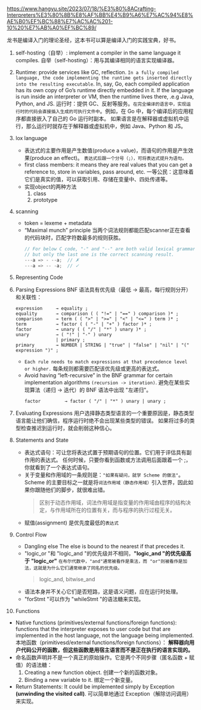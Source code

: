 https://www.hangyu.site/2023/07/18/%E3%80%8ACrafting-Interpreters%E3%80%8B%E8%AF%BB%E4%B9%A6%E7%AC%94%E8%AE%B0%EF%BC%88%E7%AC%AC%201-10%20%E7%AB%A0%EF%BC%89/

龙书是编译入门的理论圣经，这本书可以算是编译入门的实践宝典，好书。

1. self-hosting（自举）: implement a compiler in the same language it compiles.
   自举（self-hosting）：用与其编译相同的语言实现编译器。

2. Runtime: provide services like GC, reflection. `In a fully compiled language, the code implementing the runtime gets inserted directly into the resulting executable`.
   In, say, Go, each compiled application has its own copy of Go’s runtime directly embedded in it. If the language is run inside an interpreter or VM, then the runtime lives there, .e.g Java, Python, and JS.
   运行时：提供 GC、反射等服务。`在完全编译的语言中，实现运行时的代码会直接插入生成的可执行文件中`。例如，在 Go 中，每个编译后的应用程序都直接嵌入了自己的 Go 运行时副本。
   如果语言是在解释器或虚拟机中运行，那么运行时就存在于解释器或虚拟机中，例如 Java、Python 和 JS。

3. lox language

   - 表达式的主要作用是产生数值(produce a value)，而语句的作用是产生效果(produce an effect)。
     `表达式后跟一个分号（;），可将表达式提升为语句。`
   - first class members: it means they are real values that you can get a reference to, store in variables, pass around, etc.
     一等公民：这意味着它们是真实的值，可以获取引用、存储在变量中、四处传递等。
   - 实现object的两种方法
     1. class
     2. prototype

4. scanning
   - token = lexeme + metadata
   - “Maximal munch” principle
     当两个词法规则都能匹配scanner正在查看的代码块时，匹配字符数最多的规则获胜。
     ```c
     // For below C code, "-" and "--" are both valid lexical grammar rules, -
     // but only the last one is the correct scanning result.
     ---a => - --a;  // ✗
     ---a => -- -a;  // ✓
     ```
5. Representing Code
6. Parsing Expressions
   BNF 语法具有优先级（最低 -> 最高，每行规则分开）和关联性：
   ```bnf
   expression     → equality ;
   equality       → comparison ( ( "!=" | "==" ) comparison )* ;
   comparison     → term ( ( ">" | ">=" | "<" | "<=" ) term )* ;
   term           → factor ( ( "-" | "+" ) factor )* ;
   factor         → unary ( ( "/" | "*" ) unary )* ;
   unary          → ( "!" | "-" ) unary
                  | primary ;
   primary        → NUMBER | STRING | "true" | "false" | "nil" | "(" expression ")" ;
   ```
   - `Each rule needs to match expressions at that precedence level or higher.`
     每条规则都需要匹配该优先级或更高的表达式。
   - Avoid having “left-recursive” in the BNF grammar for certain implementation algorithms `(recursion -> iteration)`.
     避免在某些实现算法（递归 -> 迭代）的 BNF 语法中出现 "左递归"。
     ```
     factor         → factor ( "/" | "*" ) unary | unary ;
     ```
7. Evaluating Expressions
   用户选择静态类型语言的一个重要原因是，静态类型语言能让他们确信，程序运行时绝不会出现某些类型的错误。
   如果将过多的类型检查推迟到运行时，就会削弱这种信心。
8. Statements and State
   - 表达式语句：可让您将表达式置于预期语句的位置。它们用于评估具有副作用的表达式。
     任何时候，只要你看到函数或方法调用后面跟着一个 ;，你就看到了一个表达式语句。
   - 关于变量和作用域的一条规则是：`"如果有疑问，就学 Scheme 的做法"`。
     Scheme 的主要目标之一就是将`词法作用域（静态作用域）`引入世界，因此如果你跟随他们的脚步，就很难出错。
     > 区别于动态作用域，词法作用域是指变量的作用域由程序的结构决定，与作用域所在的位置有关，而与程序的执行过程无关。
   - 赋值(assignment) 是优先度最低的`表达式`
9. Control Flow
   - Dangling else
     The else is bound to the nearest if that precedes it.
   - "logic_or "和 "logic_and "的优先级并不相同，**"logic_and "的优先级高于 "logic_or"**
     `在布尔代数中，"and"通常被看作是乘法，而 "or"则被看作是加法，这就是为什么它们通常继承了同名的优先级。`
     > logic_and, bitwise_and
   - 语法本身并不关心它们是否短路，这是语义问题，应在运行时处理。
   - "forStmt "可以作为 "whileStmt "的语法糖来实现。
10. Functions

- Native functions (primitives/external functions/foreign functions):
  functions that the interpreter exposes to user code but that are implemented in the host language, not the language being implemented.
  本地函数（primitivesd/external functions/foreign functions）：
  **解释器向用户代码公开的函数，但这些函数是用宿主语言而不是正在执行的语言实现的。**
- 命名函数声明并不是一个真正的原始操作。它是两个不同步骤（匿名函数 + 赋值）的语法糖：
  1. Creating a new function object.
     创建一个新的函数对象。
  2. Binding a new variable to it.
     绑定一个新变量。
- Return Statements:
  It could be implemented simply by Exception **(unwinding the visited call)**.
  可以简单地通过 Exception（解除访问调用）来实现。
